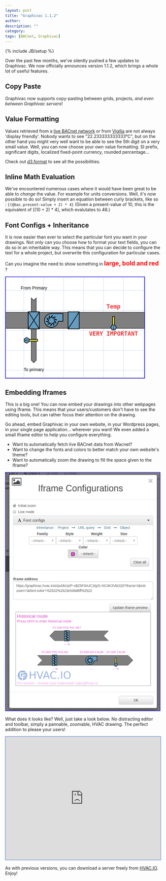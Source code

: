 ```yaml
---
layout: post
title: "Graphivac 1.1.2"
author: 
description: ""
category: 
tags: [BACnet, Graphivac]
---
```

{% include JB/setup %}

Over the past few months, we've silently pushed a few updates to Graphivac.
We now officially announces version 1.1.2, which brings a whole lot of useful features.


## Copy Paste
Graphivac now supports copy-pasting between grids, projects, *and even between Graphivac servers*!

## Value Formatting
Values retrieved from a [live BACnet network](https://hvac.io/docs/wacnet) or from [Vigilia](https://hvac.io/services/vigilia) are not
always 'display friendly'. Nobody wants to see "22.233333333333°C",
but on the other hand you might very well want to be able to see the
5th digit on a very small value. Well, you can now choose your own
value formatting. SI prefix, significant digits, localized
fixed-point currency, rounded percentage...

Check out [d3.format](https://github.com/d3/d3-format) to see all the possibilities.

## Inline Math Evaluation
We've encountered numerous cases where it would have been great to be
able to *change* the value. For example for units conversions. Well,
it's now possible to do so! Simply insert an equation between curly
brackets, like so : `{(@bac.present-value + 2) * 4}` (Given a
present-value of 10, this is the equivalent of [(10 + 2) * 4], which
evalutates to 48.)

## Font Configs + Inheritance
It is now easier than ever to select the particular font you want in
your drawings. Not only can you choose how to format your text fields,
you can do so in an inheritable way. This means that you can decide to
configure the text for a whole project, but overwrite this
configuration for particular cases.

Can you imagine the need to show something in <span style='font-weight:bold;font-size:1.4em;color:red;'> large, bold and red </span>?

![Font configs](/images/graphivac-111/graphivac-font-configs.png "Font Configs")


## Embedding Iframes
This is a big one! You can now embed your drawings into other webpages
using Iframe. This means that your users/customers don't have to see
the editing tools, but can rather focus their attention on the
drawing.
	
Go ahead, embed Graphivac in your own website, in your Wordpress
pages, in your single page application... wherever you want! We even
added a small Iframe editor to help you configure everything.

- Want to automatically fetch live BACnet data from Wacnet?
- Want to change the fonts and colors to better match your own website's theme?
- Want to automatically zoom the drawing to fill the space given to the Iframe?

![Iframe Editor](/images/graphivac-111/graphivac-iframe-edit.png "Graphicac Iframe Editor")

What does it looks like? Well, just take a look below.
No distracting editor and toolbar, simply a pannable, zoomable, HVAC drawing.
The perfect addition to please your users!

<iframe src="https://graphivac.hvac.io/o/public/p/P-cBZ5F9AJC3/g/G-WxOgldoJOj?iframe=t&init-zoom=t" height="400" width="100%" style="border: 1px solid #3365cc;"></iframe>

As with previous versions, you can download a server freely from [HVAC.IO](https://hvac.io/products/graphivac).
Enjoy!
